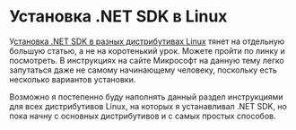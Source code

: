 # Установка .NET SDK в Linux

У[становка .NET SDK в разных дистрибутивах Linux](https://learn.microsoft.com/en-us/dotnet/core/install/linux) тянет на 
отдельную большую статью, а не на коротенький урок. Можете пройти по линку и посмотреть. В инструкциях на сайте Микрософт
на данную тему легко запутаться даже не самому начинающему человеку, поскольку есть несколько вариантов установки.

Возможно я постепенно буду наполнять данный раздел инструкциями для всех дистрибутивов Linux, на которых я устанавливал 
.NET SDK, но пока начну с основных дистрибутивов и с самых простых способов.